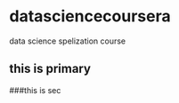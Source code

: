 datasciencecoursera
===================

data science spelization course
## this is primary 
###this is sec
